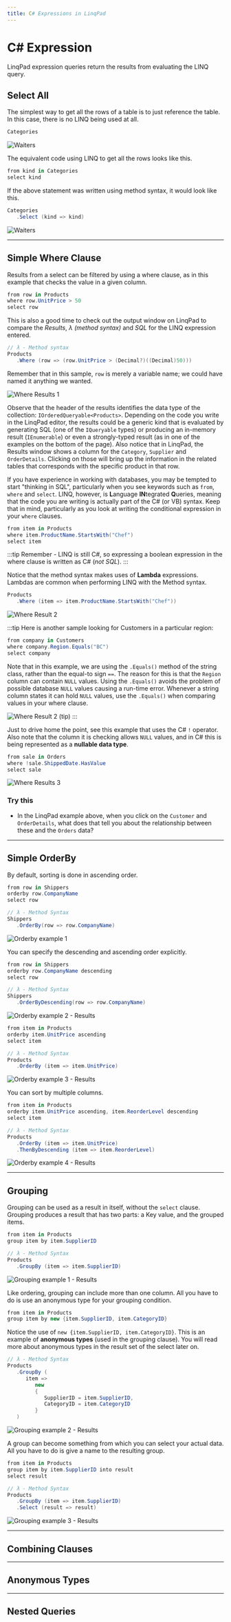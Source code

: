 ```yaml
---
title: C# Expressions in LinqPad
---
```

# C# Expression

LinqPad expression queries return the results from evaluating the LINQ query.

## Select All

The simplest way to get all the rows of a table is to just reference the table. In this case, there is no LINQ being used at all.

```csharp
Categories
```

![Waiters](./results/Categories.png)

The equivalent code using LINQ to get all the rows looks like this.

```csharp
from kind in Categories
select kind
```

If the above statement was written using method syntax, it would look like this.

```csharp
Categories
   .Select (kind => kind)
```

![Waiters](./results/Categories.png)

---

## Simple Where Clause

Results from a select can be filtered by using a where clause, as in this example that checks the value in a given column.

```csharp
from row in Products
where row.UnitPrice > 50
select row
```

This is also a good time to check out the output window on LinqPad to compare the *Results*, *λ (method syntax)* and *SQL* for the LINQ expression entered.

```csharp
// λ - Method syntax
Products
   .Where (row => (row.UnitPrice > (Decimal?)((Decimal)50)))
```

Remember that in this sample, `row` is merely a variable name; we could have named it anything we wanted.

![Where Results 1](./results/Where-1.png)

Observe that the header of the results identifies the data type of the collection: `IOrderedQueryable<Products>`. Depending on the code you write in the LinqPad editor, the results could be a generic kind that is evaluated by generating SQL (one of the `IQueryable` types) or producing an in-memory result (`IEnumerable`) or even a strongly-typed result (as in one of the examples on the bottom of the page). Also notice that in LinqPad, the Results window shows a column for the `Category`, `Supplier` and `OrderDetails`. Clicking on those will bring up the information in the related tables that corresponds with the specific product in that row.

If you have experience in working with databases, you may be tempted to start "thinking in SQL", particularly when you see keywords such as `from`, `where` and `select`. LINQ, however, is **L**anguage **IN**tegrated **Q**ueries, meaning that the code you are writing is actually part of the C# (or VB) syntax. Keep that in mind, particularly as you look at writing the conditional expression in your `where` clauses.

```csharp
from item in Products
where item.ProductName.StartsWith("Chef")
select item
```

:::tip
Remember - LINQ is still C#, so expressing a boolean expression in the where clause is written as C# (*not SQL*).
:::

Notice that the method syntax makes uses of **Lambda** expressions. Lambdas are common when performing LINQ with the Method syntax.

```csharp
Products
   .Where (item => item.ProductName.StartsWith("Chef"))
```

![Where Result 2](./results/Where-2.png)

:::tip
Here is another sample looking for Customers in a particular region:

```csharp
from company in Customers
where company.Region.Equals("BC")
select company
```

Note that in this example, we are using the `.Equals()` method of the string class, rather than the equal-to sign `==`. The reason for this is that the `Region` column can contain `NULL` values. Using the `.Equals()` avoids the problem of possible database `NULL` values causing a run-time error. Whenever a string column states it can hold `NULL` values, use the `.Equals()` when comparing values in your where clause.

![Where Result 2 (tip)](./results/Where-2-tip.png)
:::

Just to drive home the point, see this example that uses the C# `!` operator. Also note that the column it is checking allows `NULL` values, and in C# this is being represented as a **nullable data type**.

```csharp
from sale in Orders
where !sale.ShippedDate.HasValue
select sale
```

![Where Results 3](./results/Where-3.png)

### Try this

- In the LinqPad example above, when you click on the `Customer` and `OrderDetails`, what does that tell you about the relationship between these and the `Orders` data?

---

## Simple OrderBy

By default, sorting is done in ascending order.

```csharp
from row in Shippers
orderby row.CompanyName
select row
```

```csharp
// λ - Method Syntax
Shippers
   .OrderBy(row => row.CompanyName)
```

![Orderby example 1](./results/Orderby-1.png)

You can specify the descending and ascending order explicitly.

```csharp
from row in Shippers
orderby row.CompanyName descending
select row
```

```csharp
// λ - Method Syntax
Shippers
   .OrderByDescending(row => row.CompanyName)
```

![Orderby example 2 - Results](./results/Orderby-2.png)

```csharp
from item in Products
orderby item.UnitPrice ascending
select item
```

```csharp
// λ - Method Syntax
Products
   .OrderBy (item => item.UnitPrice)
```

![Orderby example 3 - Results](./results/Orderby-3.png)

You can sort by multiple columns.

```csharp
from item in Products
orderby item.UnitPrice ascending, item.ReorderLevel descending
select item
```

```csharp
// λ - Method Syntax
Products
   .OrderBy (item => item.UnitPrice)
   .ThenByDescending (item => item.ReorderLevel)
```

![Orderby example 4 - Results](./results/Orderby-4.png)

---

## Grouping

Grouping can be used as a result in itself, without the `select` clause. Grouping produces a result that has two parts: a Key value, and the grouped items.

```csharp
from item in Products
group item by item.SupplierID
```

```csharp
// λ - Method Syntax
Products
   .GroupBy (item => item.SupplierID)
```

![Grouping example 1 - Results](./results/Grouping-1.png)

Like ordering, grouping can include more than one column. All you have to do is use an anonymous type for your grouping condition.

```csharp
from item in Products
group item by new {item.SupplierID, item.CategoryID}
```

Notice the use of `new {item.SupplierID, item.CategoryID}`. This is an example of **anonymous types** (used in the grouping clause). You will read more about anonymous types in the result set of the select later on.

```csharp
// λ - Method Syntax
Products
   .GroupBy (
      item => 
         new  
         {
            SupplierID = item.SupplierID, 
            CategoryID = item.CategoryID
         }
   )
```

![Grouping example 2 - Results](./results/Grouping-2.png)

A group can become something from which you can select your actual data. All you have to do is give a name to the resulting group.

```csharp
from item in Products
group item by item.SupplierID into result
select result
```

```csharp
// λ - Method Syntax
Products
   .GroupBy (item => item.SupplierID)
   .Select (result => result)
```

![Grouping example 3 - Results](./results/Grouping-3.png)

---

## Combining Clauses

<!--
Combining clauses is simple, and the order of the `where` and `orderby` clauses (relative to each other) is not important. These two examples give the same result.

```csharp
from food in Items
where food.MenuCategory.Description == "Entree"
orderby food.CurrentPrice descending
select food
```

```csharp
from food in Items
orderby food.CurrentPrice descending
where food.MenuCategory.Description =="Entree"
select food
```

```csharp
// λ - Method Syntax
Items
   .Where (food => (food.MenuCategory.Description == "Entree"))
   .OrderByDescending (food => food.CurrentPrice)
```

![Combined Clauses example 1 as Method Syntax - Results](./results/Combined-1.png)

This example gets the entrees and beverages, sorted by price and grouped by category.

```csharp
from food in Items
where food.MenuCategory.Description == "Entree" || food.MenuCategory.Description == "Beverage"
orderby food.CurrentPrice descending
group food by food.MenuCategoryID into result
select result
```

```csharp
// λ - Method Syntax
Items
   .Where (
      food => 
            ((food.MenuCategory.Description == "Entree") || 
               (food.MenuCategory.Description == "Beverage")
            )
   )
   .OrderByDescending (food => food.CurrentPrice)
   .GroupBy (food => food.MenuCategoryID)
   .Select (result => result)
```

![Combined Clauses example 2 as Method Syntax - Results](./results/Combined-2.png)
-->

---

## Anonymous Types

<!--
All of the examples so far demonstrated selecting the complete set of results or entire table sets. Because C# supports the concept of Anonymous Types – a feature of C# that stands apart from LINQ itself – we can select only the data we want to see, as in these exampes.

To identify what data you want in your select, simply name properties in the initializer list and assign the values from your query's result set.

```csharp
from food in Items
where food.MenuCategory.Description == "Entree" && food.Active
orderby food.CurrentPrice descending
select new
{
    Description = food.Description,
    Price = food.CurrentPrice,
    Calories = food.Calories
}
```

```csharp
// λ - Method Syntax
Items
   .Where (food => ((food.MenuCategory.Description == "Entree") && food.Active))
   .OrderByDescending (food => food.CurrentPrice)
   .Select (
      food =>
         new  
         {
            Description = food.Description,
            Price = food.CurrentPrice,
            Calories = food.Calories
         }
   )
```

![Anonymous type example 1 as Method Syntax - Results](./results/Anon-2.png)

Part of the power of selecting into another type (anonymous or otherwise) is the ability to perform calculations

```csharp
from person in Waiters
    where person.ReleaseDate == null
    select new
    {
        Name = person.FirstName + " " + person.LastName,
        Phone = person.Phone,
        DaysEmployed = (DateTime.Today - person.HireDate).Days
    }
```

```csharp
// λ - Method Syntax
Waiters
   .Where (person => (person.ReleaseDate == (DateTime?)null))
   .Select (
      person => 
         new  
         {
            Name = ((person.FirstName + " ") + person.LastName), 
            Phone = person.Phone, 
            DaysEmployed = (DateTime.Today - person.HireDate).Days
         }
   )
```

![Anonymous type example 2 as Method Syntax - Results](./results/Anon-1.png)

```csharp
from food in Items
where food.MenuCategory.Description == "Entree" || food.MenuCategory.Description == "Beverage"
orderby food.CurrentPrice descending
group food by food.MenuCategory into foodGroup
select new
{
    Category = foodGroup.Key.Description,
    MenuItems = foodGroup.ToList()
}
```

```csharp
// λ - Method Syntax
Items
   .Where (
      food => 
            ((food.MenuCategory.Description == "Entree") || 
               (food.MenuCategory.Description == "Beverage")
            )
   )
   .OrderByDescending (food => food.CurrentPrice)
   .GroupBy (food => food.MenuCategory)
   .Select (
      foodGroup => 
         new  
         {
            Category = foodGroup.Key.Description, 
            MenuItems = foodGroup.ToList ()
         }
   )
```

![Anonymous type example 3 as Method Syntax - Results](./results/Anon-3.png)
-->

---

## Nested Queries

<!--
LINQ queries can be nested as well. When used together with navigation properties, it's possible to get very expressive results with straight-forward and readable queries.

```csharp
from cat in MenuCategories
where cat.Description == "Appetizer" || cat.Description == "Entree"
orderby cat.Description
select new
{
  Description = cat.Description,
  MenuItems = from item in cat.Items
              where item.Active
              orderby item.Description
              select new
              {
                Description = item.Description,
                Price = item.CurrentPrice,
                Calories = item.Calories,
                Comment = item.Comment
              }
}
```

```csharp
// λ - Method Syntax
MenuCategories
   .Where (cat => ((cat.Description == "Appetizer") || (cat.Description == "Entree")))
   .OrderBy (cat => cat.Description)
   .Select (
      cat => 
         new  
         {
            Description = cat.Description, 
            MenuItems = cat.Items.Where (item => item.Active).OrderBy (item => item.Description)
               .Select (
                  item => 
                     new  
                     {
                        Description = item.Description, 
                        Price = item.CurrentPrice, 
                        Calories = item.Calories, 
                        Comment = item.Comment
                     }
               )
         }
   )
```

![Nested example 1 as Method Syntax - Results](./results/Nested-1.png)
-->
